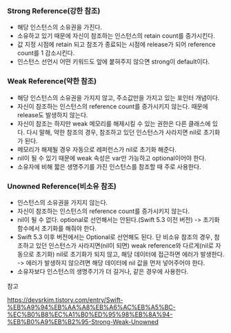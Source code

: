 ### Strong Reference(강한 참조)

- 해당 인스턴스의 소유권을 가진다. 
- 소유하고 있기 때문에 자신이 참조하는 인스턴스의 retain count를 증가시킨다. 
- 값 지정 시점에 retain 되고 참조가 종료되는 시점에 release가 되어 reference count를 1 감소시킨다.
- 인스턴스 선언시 어떤 키워드도 앞에 붙혀주지 않으면 strong이 default이다.



### Weak Reference(약한 참조)

+ 해당 인스턴스의 소유권을 가지지 않고, 주소값만을 가지고 있는 포인터 개념이다. 
+ 자신이 참조하는 인스턴스의 reference count를 증가시키지 않는다. 때문에 release도 발생하지 않는다.
+ 자신이 참조는 하지만 weak 메모리를 해제시킬 수 있는 권한은 다른 클래스에 있다. 다시 말해, 약한 참조의 경우, 참조하고 있던 인스턴스가 사라지면 nil로 초기화가 된다. 
+ 메모리가 해제될 경우 자동으로 레퍼런스가 nil로 초기화 해준다. 
+ nil이 될 수 있기 때문에 weak 속성은 var만 가능하고 optional이어야 한다. 
+ 소유자에 비해 짧은 생명주기를 가진 인스턴스를 참조할 때 주로 사용한다. 



### Unowned Reference(비소유 참조)

+ 인스턴스의 소유권을 가지지 않는다.
+ 자신이 참조하는 인스턴스의 reference count를 증가시키지 않는다. 
+ nil이 될 수 없다. optional로 선언해서는 안된다.(Swift 5.3 이전 버전) -> 초기화 함수에서 초기화를 해줘야 한다.
+ Swift 5.3 이후 버전에서는 Optional로 선언해도 된다. 단 비소유 참조의 경우, 참조하고 있던 인스턴스가 사라지면(nil이 되면) weak reference와 다르게(nil로 자동으로 초기화) nil로 초기화가 되지 않고, 해당 데이터에 접근하면 에러가 발생한다. -> 에러가 발생하지 않으려면 해당 데이터에 nil 값을 먼저 넣어주어야 한다. 
+ 소유자보다 인스턴스의 생명주기가 더 길거나, 같은 경우에 사용한다. 



참고

https://devsrkim.tistory.com/entry/Swift-%EB%A9%94%EB%AA%A8%EB%A6%AC%EB%A5%BC-%EC%B0%B8%EC%A1%B0%ED%95%98%EB%8A%94-%EB%B0%A9%EB%B2%95-Strong-Weak-Unowned